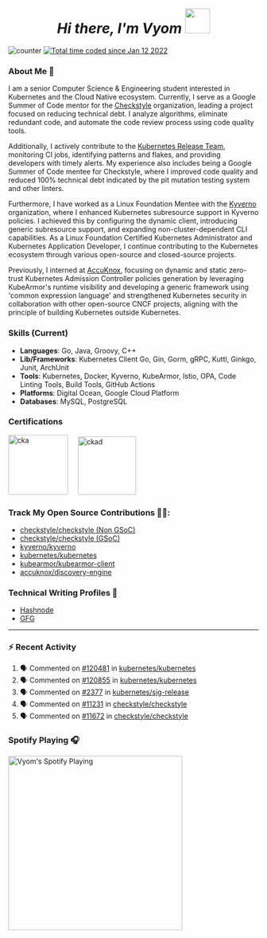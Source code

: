 <h1 align="center"><em>Hi there, I'm Vyom </em><img src="https://user-images.githubusercontent.com/73777108/150582164-1a082835-3bad-4a81-b3c7-dad6e90c6e19.gif" width="50"></h1>

![counter](https://enpd32rp4uhhkkc.m.pipedream.net)
<a href="https://wakatime.com/@939457b0-41b0-4830-8244-95c652fadddb"><img src="https://wakatime.com/badge/user/939457b0-41b0-4830-8244-95c652fadddb.svg" alt="Total time coded since Jan 12 2022" /></a>

### About Me 🚀

I am a senior Computer Science & Engineering student interested in Kubernetes and the Cloud Native ecosystem. Currently, I serve as a Google Summer of Code mentor for the [Checkstyle](https://github.com/checkstyle/checkstyle) organization, leading a project focused on reducing technical debt. I analyze algorithms, eliminate redundant code, and automate the code review process using code quality tools.

Additionally, I actively contribute to the [Kubernetes Release Team](https://github.com/kubernetes/sig-release), monitoring CI jobs, identifying patterns and flakes, and providing developers with timely alerts. My experience also includes being a Google Summer of Code mentee for Checkstyle, where I improved code quality and reduced 100% technical debt indicated by the pit mutation testing system and other linters.

Furthermore, I have worked as a Linux Foundation Mentee with the [Kyverno](https://github.com/kyverno/kyverno) organization, where I enhanced Kubernetes subresource support in Kyverno policies. I achieved this by configuring the dynamic client, introducing generic subresource support, and expanding non-cluster-dependent CLI capabilities. As a Linux Foundation Certified Kubernetes Administrator and Kubernetes Application Developer, I continue contributing to the Kubernetes ecosystem through various open-source and closed-source projects. 

Previously, I interned at [AccuKnox](http://www.accuknox.com/), focusing on dynamic and static zero-trust Kubernetes Admission Controller policies generation by leveraging KubeArmor's runtime visibility and developing a generic framework using 'common expression language' and strengthened Kubernetes security in collaboration with other open-source CNCF projects, aligning with the principle of building Kubernetes outside Kubernetes.

### Skills (Current)

- **Languages**: Go, Java, Groovy, C++           
- **Lib/Frameworks**: Kubernetes Client Go, Gin, Gorm, gRPC, Kuttl, Ginkgo, Junit, ArchUnit 
- **Tools**: Kubernetes, Docker, Kyverno, KubeArmor, Istio, OPA, Code Linting Tools, Build Tools, GitHub Actions 
- **Platforms**: Digital Ocean, Google Cloud Platform 
- **Databases**: MySQL, PostgreSQL 

### Certifications

<img src="https://images.credly.com/images/8b8ed108-e77d-4396-ac59-2504583b9d54/cka_from_cncfsite__281_29.png" alt="cka" height="120"> &nbsp; &nbsp;
<img src="https://images.credly.com/images/f88d800c-5261-45c6-9515-0458e31c3e16/ckad_from_cncfsite.png" alt="ckad" height="117"> &nbsp; &nbsp;

### Track My Open Source Contributions 👨‍💻: 
 - [checkstyle/checkstyle (Non GSoC)](https://github.com/checkstyle/checkstyle/pulls?q=is%3Apr+author%3AVyom-Yadav+is%3Amerged+merged%3A%3C2022-05-20)
 - [checkstyle/checkstyle (GSoC)](https://github.com/checkstyle/checkstyle/pulls?q=is%3Apr+author%3AVyom-Yadav+is%3Amerged+merged%3A%3E2022-05-20+)
 - [kyverno/kyverno](https://github.com/kyverno/kyverno/pulls?q=is%3Apr+author%3AVyom-Yadav+is%3Amerged+)
 - [kubernetes/kubernetes](https://github.com/kubernetes/kubernetes/issues?q=is%3Aissue+author%3AVyom-Yadav)
 - [kubearmor/kubearmor-client](https://github.com/kubearmor/kubearmor-client/pulls?q=is%3Amerged+is%3Apr+author%3AVyom-Yadav+)
 - [accuknox/discovery-engine](https://github.com/accuknox/discovery-engine/pulls?q=is%3Amerged+is%3Apr+author%3AVyom-Yadav+)

### Technical Writing Profiles 📃
 - [Hashnode](https://while-vyom-is-coding.hashnode.dev/)
 - [GFG](https://auth.geeksforgeeks.org/user/jackhammervyom/articles)

---

### :zap: Recent Activity

<!--START_SECTION:activity-->
1. 🗣 Commented on [#120481](https://github.com/kubernetes/kubernetes/issues/120481#issuecomment-1835641164) in [kubernetes/kubernetes](https://github.com/kubernetes/kubernetes)
2. 🗣 Commented on [#120855](https://github.com/kubernetes/kubernetes/issues/120855#issuecomment-1835639907) in [kubernetes/kubernetes](https://github.com/kubernetes/kubernetes)
3. 🗣 Commented on [#2377](https://github.com/kubernetes/sig-release/issues/2377#issuecomment-1833749574) in [kubernetes/sig-release](https://github.com/kubernetes/sig-release)
4. 🗣 Commented on [#11231](https://github.com/checkstyle/checkstyle/pull/11231#issuecomment-1833411857) in [checkstyle/checkstyle](https://github.com/checkstyle/checkstyle)
5. 🗣 Commented on [#11672](https://github.com/checkstyle/checkstyle/pull/11672#issuecomment-1833302825) in [checkstyle/checkstyle](https://github.com/checkstyle/checkstyle)
<!--END_SECTION:activity-->

### Spotify Playing 🎧

[<img src="https://novatorem-git-master-vyom-yadav.vercel.app/api/spotify" alt="Vyom's Spotify Playing" width="350" />](https://open.spotify.com/user/312oauov5ttlvf6hg6yygyiz3m4m)
